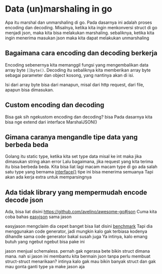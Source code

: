 # Data (un)marshaling in go

Apa itu marshal dan unmarshaling di go. Pada dasarnya ini adalah proses encoding dan decoding.
Misalnya, ketika kita ingin menkonversi struct di go menjadi json, maka kita bisa melakukan marshaling.
sebaliknya, ketika kita ingin menerima masukan json maka kita dapat melakukan unmarshaling

## Bagaimana cara encoding dan decoding berkerja

Encoding sebenernya kita memanggil fungsi yang mengembalikan data array byte `[]byte()`.
Decoding itu sebaliknya kita memberikan array byte sebagai parameter dan object kosong,
yang nantinya akan di isi.

Isi dari array byte bisa dari manapun, misal dari http request, dari file, apapun bisa dimasukan.

## Custom encoding dan decoding

Bisa gak sih ngekustom encoding dan decoding? bisa
Pada dasarnya kita bisa nge extend dari interface MarshalJSON()

## Gimana caranya mengandle tipe data yang berbeda beda

Golang itu static type, ketika kita set type data misal ke int maka jika dimasukan string akan error
Lalu bagaimana, jika request yang kita terima itu bisa berbeda beda. Kita bisa liat lagi macam macam type di go
ada salah satu type yang bernama [interface{}](https://tour.golang.org/methods/14) tipe ini bisa menerima semuanya
Tapi akan ada kerja extra untuk memparsingnya

## Ada tidak library yang mempermudah encode decode json

Ada, bisa liat disini https://github.com/avelino/awesome-go#json
Cuma kita coba bahas [easyjson](https://github.com/mailru/easyjson) sama jason

easyjason mengclaim dia cepet banget bisa liat disini [benchmark](https://github.com/mailru/easyjson#unmarshaling)
Tapi dia menggunakan code generator, jadi mungkin kalo gak terbiasa kodenya dihandle sama code generator bakal susah juga
Ya intinya, kalo emang butuh yang ngebut ngebut bisa pake ini

jason menjual schemaless. pernah gak ngerasa bete bikin struct dimana mana. nah si jason ini membantu kita bermain json tanpa
perlu membuat struct-struct menarikaan? intinya kalo gak mau bikin banyak struct dan gak mau gonta ganti type ya make jason aja